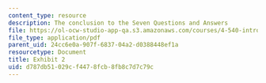 ```yaml
---
content_type: resource
description: The conclusion to the Seven Questions and Answers
file: https://ol-ocw-studio-app-qa.s3.amazonaws.com/courses/4-540-introduction-to-shape-grammars-i-fall-2018/d787db51029cf4478fcb8fb8c7d7c79c_MIT4_540F18_exhibit2.pdf
file_type: application/pdf
parent_uid: 24cc6e0a-907f-6837-04a2-d0388448ef1a
resourcetype: Document
title: Exhibit 2
uid: d787db51-029c-f447-8fcb-8fb8c7d7c79c
---
```

